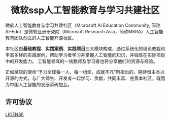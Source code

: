 <h1 align="center">微软ssp人工智能教育与学习共建社区</h1>

微软人工智能教育与学习共建社区（Microsoft AI Education Community, 简称AI-Edu）是微软亚洲研究院（Microsoft Research Asia，简称MSRA）人工智能教育团队创立的人工智能开源社区。
  
本社区由**基础教程**、**实践案例**、**实践项目**三大模块构成，通过系统化的理论教程和丰富多样的实践案例，帮助学习者学习并掌握人工智能的知识，并锻炼在实际项目中的开发能力。
工智能领域的一线教师及学习者也将分享他们的资源与经验。

正如微软的使命“予力全球每一人、每一组织，成就不凡”所指出的，期待借由本以开源的方式，与广大师生、开发者一起学习、贡献，共同丰富、完善本社区，既而为中国人工智能的发展添砖加瓦。

## **许可协议**
[LICENSE](./LICENSE.md)
